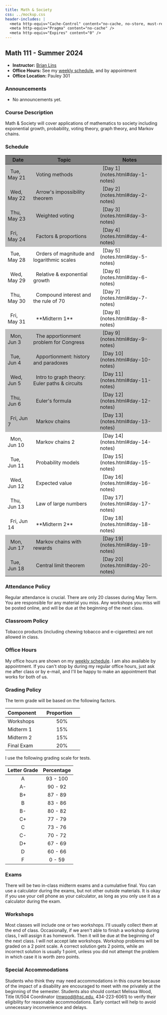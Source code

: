 ```yaml
---
title: Math & Society
css: ../mockup.css
header-includes: |
  <meta http-equiv="Cache-Control" content="no-cache, no-store, must-revalidate" />
  <meta http-equiv="Pragma" content="no-cache" />
  <meta http-equiv="Expires" content="0" />
---
```


## Math 111 - Summer 2024

* **Instructor:** [Brian Lins](https://bclins.github.io) 
* **Office Hours:** See my [weekly schedule](https://bclins.github.io), and by appointment
* **Office Location:** Pauley 301

### Announcements

* No announcements yet.
 
### Course Description

Math & Society will cover applications of mathematics to society including exponential growth, probability, voting theory, graph theory, and Markov chains.  

### Schedule 

<table>
<thead>
<tr style="background-color:gray"><th> &nbsp; Date &nbsp; </th><th> &nbsp; Topic &nbsp; </th><th> &nbsp; Notes &nbsp; </th></tr>
</thead>
<tbody>
<tr style="background-color: silver"><td>&nbsp; Tue, May 21 &nbsp; </td><td> &nbsp; Voting methods                                </td><td> &nbsp; [Day 1](notes.html#day-1-notes) &nbsp; </td></tr>  
<tr style="background-color: silver"><td>&nbsp; Wed, May 22 &nbsp; </td><td> &nbsp; Arrow's impossibility theorem                 </td><td> &nbsp; [Day 2](notes.html#day-2-notes) &nbsp; </td></tr>  
<tr style="background-color: silver"><td>&nbsp; Thu, May 23 &nbsp; </td><td> &nbsp; Weighted voting                               </td><td> &nbsp; [Day 3](notes.html#day-3-notes) &nbsp; </td></tr>  
<tr style="background-color: silver"><td>&nbsp; Fri, May 24 &nbsp; </td><td> &nbsp; Factors & proportions                         </td><td> &nbsp; [Day 4](notes.html#day-4-notes) &nbsp; </td></tr>  
<tr style="                        "><td>&nbsp; Tue, May 28 &nbsp; </td><td> &nbsp; Orders of magnitude and logarithmic scales &nbsp;           </td><td> &nbsp; [Day 5](notes.html#day-5-notes) &nbsp; </td></tr>  
<tr style="                        "><td>&nbsp; Wed, May 29 &nbsp; </td><td> &nbsp; Relative & exponential growth                            </td><td> &nbsp; [Day 6](notes.html#day-6-notes) &nbsp; </td></tr>  
<tr style="                        "><td>&nbsp; Thu, May 30 &nbsp; </td><td> &nbsp; Compound interest and the rule of 70                                </td><td> &nbsp; [Day 7](notes.html#day-7-notes) &nbsp; </td></tr>  
<tr style="                        "><td>&nbsp; Fri, May 31 &nbsp; </td><td> &nbsp; **Midterm 1**                                 </td><td> &nbsp; [Day 8](notes.html#day-8-notes) &nbsp; </td></tr>  
<tr style="background-color: silver"><td>&nbsp; Mon, Jun 3  &nbsp; </td><td> &nbsp; The apportionment problem for Congress &nbsp; </td><td> &nbsp; [Day 9](notes.html#day-9-notes) &nbsp; </td></tr>  
<tr style="background-color: silver"><td>&nbsp; Tue, Jun 4  &nbsp; </td><td> &nbsp; Apportionment: history and paradoxes    </td><td> &nbsp; [Day 10](notes.html#day-10-notes) &nbsp; </td></tr>  
<tr style="background-color: silver"><td>&nbsp; Wed, Jun 5  &nbsp; </td><td> &nbsp; Intro to graph theory: Euler paths & circuits              </td><td> &nbsp; [Day 11](notes.html#day-11-notes) &nbsp; </td></tr>  
<tr style="background-color: silver"><td>&nbsp; Thu, Jun 6  &nbsp; </td><td> &nbsp; Euler's formula               </td><td> &nbsp; [Day 12](notes.html#day-12-notes) &nbsp; </td></tr>  
<tr style="background-color: silver"><td>&nbsp; Fri, Jun 7  &nbsp; </td><td> &nbsp; Markov chains                 </td><td> &nbsp; [Day 13](notes.html#day-13-notes) &nbsp; </td></tr>  
<tr style="                        "><td>&nbsp; Mon, Jun 10 &nbsp; </td><td> &nbsp; Markov chains 2               </td><td> &nbsp; [Day 14](notes.html#day-14-notes) &nbsp; </td></tr>  
<tr style="                        "><td>&nbsp; Tue, Jun 11 &nbsp; </td><td> &nbsp; Probability models            </td><td> &nbsp; [Day 15](notes.html#day-15-notes) &nbsp; </td></tr>  
<tr style="                        "><td>&nbsp; Wed, Jun 12 &nbsp; </td><td> &nbsp; Expected value                </td><td> &nbsp; [Day 16](notes.html#day-16-notes) &nbsp; </td></tr>  
<tr style="                        "><td>&nbsp; Thu, Jun 13 &nbsp; </td><td> &nbsp; Law of large numbers          </td><td> &nbsp; [Day 17](notes.html#day-17-notes) &nbsp; </td></tr>  
<tr style="                        "><td>&nbsp; Fri, Jun 14 &nbsp; </td><td> &nbsp; **Midterm 2**                 </td><td> &nbsp; [Day 18](notes.html#day-18-notes) &nbsp; </td></tr>  
<tr style="background-color: silver"><td>&nbsp; Mon, Jun 17 &nbsp; </td><td> &nbsp; Markov chains with rewards    </td><td> &nbsp; [Day 19](notes.html#day-19-notes) &nbsp; </td></tr>  
<tr style="background-color: silver"><td>&nbsp; Tue, Jun 18 &nbsp; </td><td> &nbsp; Central limit theorem         </td><td> &nbsp; [Day 20](notes.html#day-20-notes) &nbsp; </td></tr>  
</tbody>
</table>



### Attendance Policy

Regular attendance is crucial. There are only 20 classes during May Term.  You are responsible for any material you miss.  Any workshops you miss will be posted online, and will be due at the beginning of the next class.   

### Classroom Policy

Tobacco products (including chewing tobacco and e-cigarettes) are not allowed in class.


### Office Hours

My office hours are shown on my [weekly schedule](https://bclins.github.io).  I am also available by appointment. If you can't stop by during my regular office hours, just ask me after class or by e-mail, and I'll be happy to make an appointment that works for both of us.  

### Grading Policy

The term grade will be based on the following factors.

| Component &nbsp; &nbsp;  | Proportion  &nbsp; &nbsp;|
| :--- | :---: |
| Workshops | 50% |
| Midterm 1 | 15% | 
| Midterm 2 | 15% | 
| Final Exam | 20% |  

I use the following grading scale for tests. 

| Letter Grade | Percentage |
| :---: | :---: | 
| A | 93 - 100 |
| A- | 90 - 92 |
| B+ | 87 - 89 |
| B | 83 - 86 | 
| B- | 80 - 82 | 
| C+ | 77 - 79 | 
| C | 73 - 76 | 
| C- | 70 - 72 | 
| D+ | 67 - 69 |
| D | 60 - 66 | 
| F | 0 - 59 |

<!--
| Letter Grade | A | A- | B+ | B | B- | C+ | C | C- | D+ | D | F |
| :---------- | :---: | :---: | :---: | :---: | :---: | :---: | :---: | :---: | :---: | :---: | :---: |
| Percentage | 93 | 90 | 87 | 83 | 80 | 77 | 73 | 70 | 67 | 60 | - |
-->


</details>

### Exams

There will be two in-class midterm exams and a cumulative final. You can use a calculator during the exams, but not other outside materials.  It is okay if you use your cell phone as your calculator, as long as you only use it as a calculator during the exam.  

### Workshops

Most classes will include one or two workshops.  I'll usually collect them at the end of class.  Occasionally, if we aren't able to finish a workshop during class, I will assign it as homework.  Then it will be due at the beginning of the next class.  I will not accept late workshops.  Workshop problems will be graded on a 2 point scale.  A correct solution gets 2 points, while an incorrect solution is usually 1 point, unless you did not attempt the problem in which case it is worth zero points. 

### Special Accommodations

Students who think they may need accommodations in this course because of the impact of a disability are encouraged to meet with me privately at the beginning of the semester. Students also should contact Melissa Wood, Title IX/504 Coordinator (mwood@hsc.edu, 434-223-6061) to verify their eligibility for reasonable accommodations. Early contact will help to avoid unnecessary inconvenience and delays.


<br>
<br>
<br>
<br>
<br>
<br>
<br>
<br>
